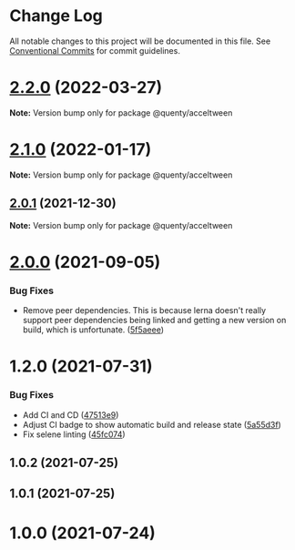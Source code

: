 # Change Log

All notable changes to this project will be documented in this file.
See [Conventional Commits](https://conventionalcommits.org) for commit guidelines.

# [2.2.0](https://github.com/Quenty/NevermoreEngine/compare/@quenty/acceltween@2.1.0...@quenty/acceltween@2.2.0) (2022-03-27)

**Note:** Version bump only for package @quenty/acceltween





# [2.1.0](https://github.com/Quenty/NevermoreEngine/compare/@quenty/acceltween@2.0.1...@quenty/acceltween@2.1.0) (2022-01-17)

**Note:** Version bump only for package @quenty/acceltween





## [2.0.1](https://github.com/Quenty/NevermoreEngine/compare/@quenty/acceltween@2.0.0...@quenty/acceltween@2.0.1) (2021-12-30)

**Note:** Version bump only for package @quenty/acceltween





# [2.0.0](https://github.com/Quenty/NevermoreEngine/compare/@quenty/acceltween@1.2.0...@quenty/acceltween@2.0.0) (2021-09-05)


### Bug Fixes

* Remove peer dependencies. This is because lerna doesn't really support peer dependencies being linked and getting a new version on build, which is unfortunate. ([5f5aeee](https://github.com/Quenty/NevermoreEngine/commit/5f5aeeea8de9975435309e53679f0ef7064f9dd0))





# 1.2.0 (2021-07-31)


### Bug Fixes

* Add CI and CD ([47513e9](https://github.com/Quenty/NevermoreEngine/commit/47513e9b568162707534af132396dd8756947dd3))
* Adjust CI badge to show automatic build and release state ([5a55d3f](https://github.com/Quenty/NevermoreEngine/commit/5a55d3f19bf8d66a760d67da9b56ed47fab74656))
* Fix selene linting ([45fc074](https://github.com/Quenty/NevermoreEngine/commit/45fc07489ee59127ac6582689f19a0e87c1e5b5a))



## 1.0.2 (2021-07-25)



## 1.0.1 (2021-07-25)



# 1.0.0 (2021-07-24)

